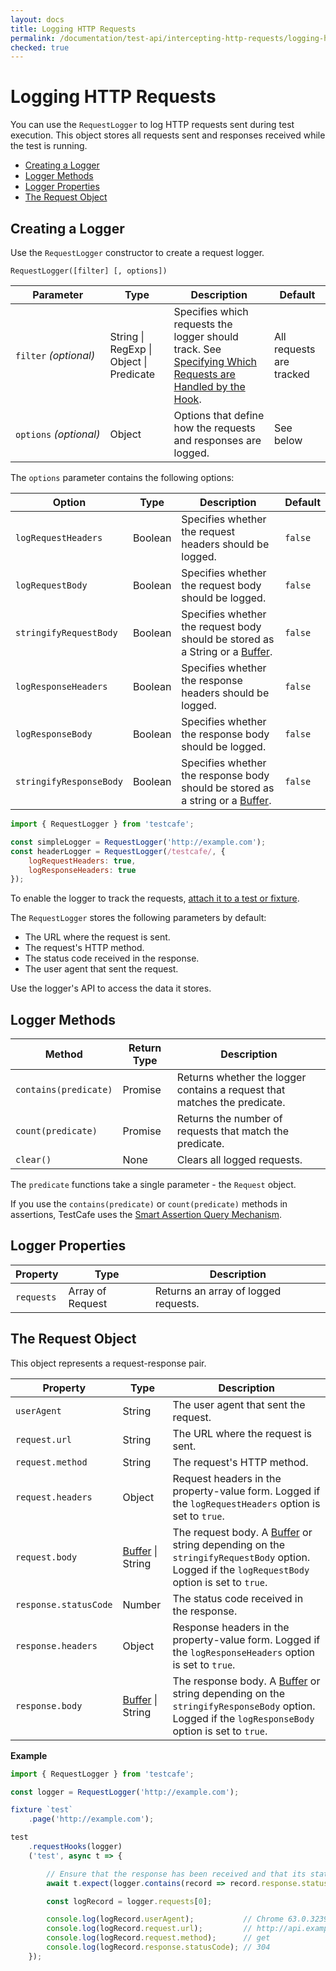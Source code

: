 ```yaml
---
layout: docs
title: Logging HTTP Requests
permalink: /documentation/test-api/intercepting-http-requests/logging-http-requests.html
checked: true
---
```

# Logging HTTP Requests

You can use the `RequestLogger` to log HTTP requests sent during test execution. This object stores all requests sent and responses received while the test is running.

* [Creating a Logger](#creating-a-logger)
* [Logger Methods](#logger-methods)
* [Logger Properties](#logger-properties)
* [The Request Object](#the-request-object)

## Creating a Logger

Use the `RequestLogger` constructor to create a request logger.

```text
RequestLogger([filter] [, options])
```

Parameter    | Type | Description | Default
------------ | ---- | ----------- | --------
`filter`&#160;*(optional)*  | String &#124; RegExp &#124; Object &#124; Predicate | Specifies which requests the logger should track. See [Specifying Which Requests are Handled by the Hook](specifying-which-requests-are-handled-by-the-hook.md). | All requests are tracked
`options`&#160;*(optional)* | Object | Options that define how the requests and responses are logged. | See below

The `options` parameter contains the following options:

Option | Type | Description   | Default
------ | ---- | ------------- | ---------
`logRequestHeaders` | Boolean | Specifies whether the request headers should be logged. | `false`
`logRequestBody` | Boolean | Specifies whether the request body should be logged. | `false`
`stringifyRequestBody` | Boolean | Specifies whether the request body should be stored as a String or a [Buffer](https://nodejs.org/api/buffer.html). | `false`
`logResponseHeaders` | Boolean | Specifies whether the response headers should be logged. | `false`
`logResponseBody` | Boolean | Specifies whether the response body should be logged. | `false`
`stringifyResponseBody` | Boolean | Specifies whether the response body should be stored as a string or a [Buffer](https://nodejs.org/api/buffer.html). | `false`

```js
import { RequestLogger } from 'testcafe';

const simpleLogger = RequestLogger('http://example.com');
const headerLogger = RequestLogger(/testcafe/, {
    logRequestHeaders: true,
    logResponseHeaders: true
});
```

To enable the logger to track the requests, [attach it to a test or fixture](attaching-hooks-to-tests-and-fixtures.md).

The `RequestLogger` stores the following parameters by default:

* The URL where the request is sent.
* The request's HTTP method.
* The status code received in the response.
* The user agent that sent the request.

Use the logger's API to access the data it stores.

## Logger Methods

Method | Return Type | Description
------ | ----------- | -------------
`contains(predicate)` | Promise | Returns whether the logger contains a request that matches the predicate.
`count(predicate)`    | Promise | Returns the number of requests that match the predicate.
`clear()`             | None    | Clears all logged requests.

The `predicate` functions take a single parameter - the `Request` object.

If you use the `contains(predicate)` or `count(predicate)` methods in assertions, TestCafe uses the [Smart Assertion Query Mechanism](../assertions/README.md#smart-assertion-query-mechanism).

## Logger Properties

Property | Type | Description
-------- | ---- | -----------
`requests` | Array of Request | Returns an array of logged requests.

## The Request Object

This object represents a request-response pair.

Property | Type | Description
-------- | ---- | -----------
`userAgent`  | String | The user agent that sent the request.
`request.url`    | String | The URL where the request is sent.
`request.method`     | String | The request's HTTP method.
`request.headers`    | Object | Request headers in the property-value form. Logged if the `logRequestHeaders` option is set to `true`.
`request.body`    | [Buffer](https://nodejs.org/api/buffer.html) &#124; String | The request body. A [Buffer](https://nodejs.org/api/buffer.html) or string depending on the `stringifyRequestBody` option. Logged if the `logRequestBody` option is set to `true`.
`response.statusCode` | Number | The status code received in the response.
`response.headers`    | Object | Response headers in the property-value form. Logged if the `logResponseHeaders` option is set to `true`.
`response.body`    | [Buffer](https://nodejs.org/api/buffer.html) &#124; String | The response body. A [Buffer](https://nodejs.org/api/buffer.html) or string depending on the `stringifyResponseBody` option. Logged if the `logResponseBody` option is set to `true`.

**Example**

```js
import { RequestLogger } from 'testcafe';

const logger = RequestLogger('http://example.com');

fixture `test`
    .page('http://example.com');

test
    .requestHooks(logger)
    ('test', async t => {

        // Ensure that the response has been received and that its status code is 200.
        await t.expect(logger.contains(record => record.response.statusCode === 200)).ok();

        const logRecord = logger.requests[0];

        console.log(logRecord.userAgent);           // Chrome 63.0.3239 / Windows 8.1.0.0
        console.log(logRecord.request.url);         // http://api.example.com
        console.log(logRecord.request.method);      // get
        console.log(logRecord.response.statusCode); // 304
    });
```